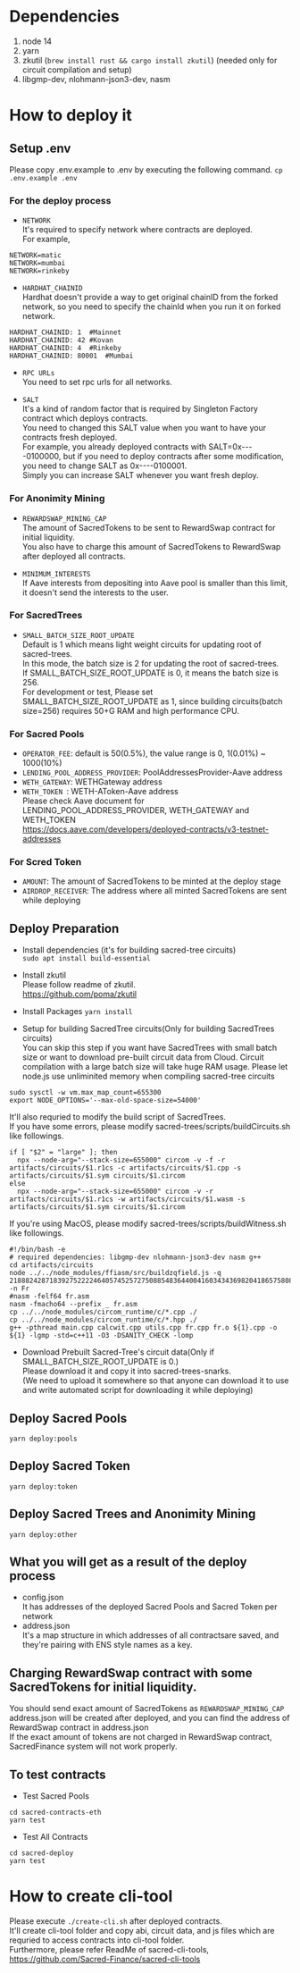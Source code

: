 # Dependencies

1. node 14
2. yarn
3. zkutil (`brew install rust && cargo install zkutil`) (needed only for circuit compilation and setup)
4. libgmp-dev, nlohmann-json3-dev, nasm  

#  How to deploy it

## Setup .env  
Please copy .env.example to .env by executing the following command.
`cp .env.example .env`

### For the deploy process
- `NETWORK`  
It's required to specify network where contracts are deployed.  
For example,   
```
NETWORK=matic  
NETWORK=mumbai  
NETWORK=rinkeby  
```
- `HARDHAT_CHAINID`  
Hardhat doesn't provide a way to get original chainID from the forked network, so you need to specify the chainId when you run it on forked network.  
```
HARDHAT_CHAINID: 1  #Mainnet  
HARDHAT_CHAINID: 42 #Kovan  
HARDHAT_CHAINID: 4  #Rinkeby  
HARDHAT_CHAINID: 80001  #Mumbai  
```
- `RPC URLs`  
You need to set rpc urls for all networks.  

- `SALT`  
It's a kind of random factor that is required by Singleton Factory contract which deploys contracts.  
You need to changed this SALT value when you want to have your contracts fresh deployed.  
For example, you already deployed contracts with SALT=0x----0100000, but if you need to deploy contracts after some modification, you need to change SALT as 0x----0100001.  
Simply you can increase SALT whenever you want fresh deploy.  

### For Anonimity Mining  
- `REWARDSWAP_MINING_CAP`  
The amount of SacredTokens to be sent to RewardSwap contract for initial liquidity.  
You also have to charge this amount of SacredTokens to RewardSwap after deployed all contracts.  

- `MINIMUM_INTERESTS`  
If Aave interests from depositing into Aave pool is smaller than this limit, it doesn't send the interests to the user.  

### For SacredTrees  

- `SMALL_BATCH_SIZE_ROOT_UPDATE`  
Default is 1 which means light weight circuits for updating root of sacred-trees.  
In this mode, the batch size is 2 for updating the root of sacred-trees.  
If SMALL_BATCH_SIZE_ROOT_UPDATE is 0, it means the batch size is 256.  
For development or test, Please set SMALL_BATCH_SIZE_ROOT_UPDATE as 1, since building circuits(batch size=256) requires 50+G RAM and high performance CPU.  

### For Sacred Pools  
- `OPERATOR_FEE`: default is 50(0.5%), the value range is 0, 1(0.01%) ~ 1000(10%)  
- `LENDING_POOL_ADDRESS_PROVIDER`: PoolAddressesProvider-Aave address  
- `WETH_GATEWAY`: WETHGateway address  
- `WETH_TOKEN `: WETH-AToken-Aave address  
Please check Aave document for LENDING_POOL_ADDRESS_PROVIDER, WETH_GATEWAY and WETH_TOKEN  
https://docs.aave.com/developers/deployed-contracts/v3-testnet-addresses  

### For Scred Token
- `AMOUNT`: The amount of SacredTokens to be minted at the deploy stage  
- `AIRDROP_RECEIVER`: The address where all minted SacredTokens are sent while deploying  


## Deploy Preparation
- Install dependencies (it's for building sacred-tree circuits)  
`sudo apt install build-essential`

- Install zkutil  
Please follow readme of zkutil.  
https://github.com/poma/zkutil

- Install Packages 
`yarn install`

- Setup for building SacredTree circuits(Only for building SacredTrees circuits)  
You can skip this step if you want have SacredTrees with small batch size or want to download pre-built circuit data from Cloud.
Circuit compilation with a large batch size will take huge RAM usage.
Please let node.js use unliminited memory when compiling sacred-tree circuits  
```
sudo sysctl -w vm.max_map_count=655300
export NODE_OPTIONS='--max-old-space-size=54000'
```
It'll also requried to modify the build script of SacredTrees.  
If you have some errors, please modify sacred-trees/scripts/buildCircuits.sh like followings.  

```
if [ "$2" = "large" ]; then
  npx --node-arg="--stack-size=655000" circom -v -f -r artifacts/circuits/$1.r1cs -c artifacts/circuits/$1.cpp -s artifacts/circuits/$1.sym circuits/$1.circom
else
  npx --node-arg="--stack-size=655000" circom -v -r artifacts/circuits/$1.r1cs -w artifacts/circuits/$1.wasm -s artifacts/circuits/$1.sym circuits/$1.circom
```
If you're using MacOS, please modify sacred-trees/scripts/buildWitness.sh like followings.  

```
#!/bin/bash -e
# required dependencies: libgmp-dev nlohmann-json3-dev nasm g++
cd artifacts/circuits
node ../../node_modules/ffiasm/src/buildzqfield.js -q 21888242871839275222246405745257275088548364400416034343698204186575808495617 -n Fr
#nasm -felf64 fr.asm
nasm -fmacho64 --prefix _ fr.asm
cp ../../node_modules/circom_runtime/c/*.cpp ./
cp ../../node_modules/circom_runtime/c/*.hpp ./
g++ -pthread main.cpp calcwit.cpp utils.cpp fr.cpp fr.o ${1}.cpp -o ${1} -lgmp -std=c++11 -O3 -DSANITY_CHECK -lomp
```

- Download Prebuilt Sacred-Tree's circuit data(Only if SMALL_BATCH_SIZE_ROOT_UPDATE is 0.)  
Please download it and copy it into sacred-trees-snarks.  
(We need to upload it somewhere so that anyone can download it to use and write automated script for downloading it while deploying)  

## Deploy Sacred Pools  
`yarn deploy:pools`

## Deploy Sacred Token  
`yarn deploy:token`

## Deploy Sacred Trees and Anonimity Mining  
`yarn deploy:other`

## What you will get as a result of the deploy process  
- config.json  
It has addresses of the deployed Sacred Pools and Sacred Token per network  
- address.json  
It's a map structure in which addresses of all contractsare saved, and they're pairing with ENS style names as a key.  

## Charging RewardSwap contract with some SacredTokens for initial liquidity.  
You should send exact amount of SacredTokens as `REWARDSWAP_MINING_CAP`  
address.json will be created after deployed, and you can find the address of RewardSwap contract in address.json  
If the exact amount of tokens are not charged in RewardSwap contract, SacredFinance system will not work properly.  

## To test contracts  
- Test Sacred Pools  
```
cd sacred-contracts-eth  
yarn test
```
- Test All Contracts  
```
cd sacred-deploy  
yarn test  
```

# How to create cli-tool
Please execute `./create-cli.sh` after deployed contracts.  
It'll create cli-tool folder and copy abi, circuit data, and js files which are requried to access contracts into cli-tool folder.  
Furthermore, please refer ReadMe of sacred-cli-tools, https://github.com/Sacred-Finance/sacred-cli-tools  
